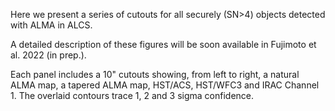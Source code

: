 Here we present a series of cutouts for all securely (SN>4) objects detected with ALMA in ALCS. 

A detailed description of these figures will be soon available in Fujimoto et al. 2022 (in prep.).

Each panel includes a 10" cutouts showing, from left to right, a natural ALMA map, a tapered ALMA map, HST/ACS, HST/WFC3 and IRAC Channel 1.
The overlaid contours trace 1, 2 and 3 sigma confidence.
